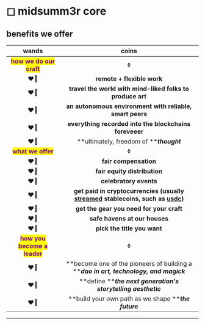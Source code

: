 # ◻ midsumm3r core

## benefits we offer

<mark style="color:green;"></mark>

|                              wands                             |                                                                                    coins                                                                                    |
| :------------------------------------------------------------: | :-------------------------------------------------------------------------------------------------------------------------------------------------------------------------: |
|   <mark style="color:purple;">**how we do our craft**</mark>   |                                                                                      ⚱️                                                                                     |
|                              ❤️‍🔥                             |                                                                          **remote + flexible work**                                                                         |
|                              ❤️‍🔥                             |                                                          **travel the world with mind-liked folks to produce art**                                                          |
|                              ❤️‍🔥                             |                                                           **an autonomous environment with reliable, smart peers**                                                          |
|                              ❤️‍🔥                             |                                                            **everything recorded into the blockchains foreveeer**                                                           |
|                              ❤️‍🔥                             |                                                                   **ultimately, freedom of **_**thought**_                                                                  |
|      <mark style="color:purple;">**what we offer**</mark>      |                                                                                      ⚱️                                                                                     |
|                              ❤️‍🔥                             |                                                                            **fair compensation**                                                                            |
|                              ❤️‍🔥                             |                                                                         **fair equity distribution**                                                                        |
|                              ❤️‍🔥                             |                                                                            **celebratory events**                                                                           |
|                              ❤️‍🔥                             | **get paid in cryptocurrencies (usually** [**streamed**](https://sablier.finance/) **stablecoins, such as** [**usdc**](https://coinmarketcap.com/currencies/usd-coin/)**)** |
|                              ❤️‍🔥                             |                                                                   **get the gear you need for your craft**                                                                  |
|                              ❤️‍🔥                             |                                                                        **safe havens at our houses**                                                                        |
|                              ❤️‍🔥                             |                                                                         **pick the title you want**                                                                         |
| <mark style="color:purple;">**how you become a leader**</mark> |                                                                                      ⚱️                                                                                     |
|                              ❤️‍🔥                             |                                            **become one of the pioneers of building a **_**dao in art, technology, and magick**_                                            |
|                              ❤️‍🔥                             |                                                        **define **_**the next generation's storytelling aesthetic**_                                                        |
|                              ❤️‍🔥                             |                                                             **build your own path as we shape **_**the future**_                                                            |

****
